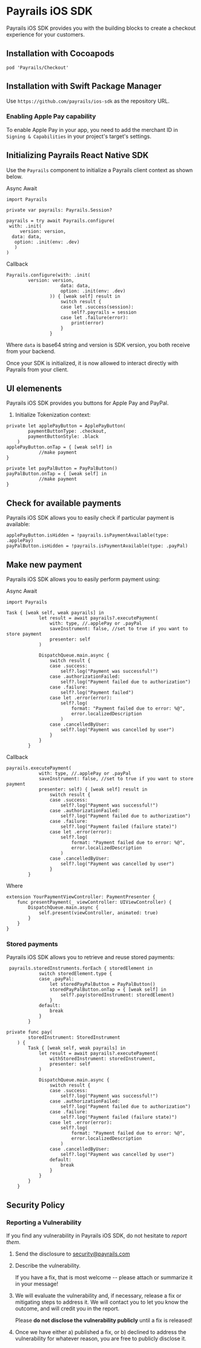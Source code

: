 # Payrails iOS SDK

Payrails iOS SDK provides you with the building blocks to create a checkout experience for your customers.

## Installation with Cocoapods

```(rb)
pod 'Payrails/Checkout'
```

## Installation with Swift Package Manager

Use `https://github.com/payrails/ios-sdk` as the repository URL.

### Enabling Apple Pay capability

To enable Apple Pay in your app, you need to add the merchant ID in `Signing & Capabilities` in your project's target's settings.

## Initializing Payrails React Native SDK

Use the `Payrails` component to initialize a Payrails client context as shown below.

Async Await

```(swift)
import Payrails

private var payrails: Payrails.Session?

payrails = try await Payrails.configure(
 with: .init(
     version: version,
  data: data,
   option: .init(env: .dev)
   )
)
```

Callback

```(swift)
Payrails.configure(with: .init(
        version: version,
                    data: data,
                    option: .init(env: .dev)
                )) { [weak self] result in
                    switch result {
                    case let .success(session):
                        self?.payrails = session
                    case let .failure(error):
                        print(error)
                    }
                }
```

Where `data` is base64 string and version is SDK version, you both receive from your backend.

Once your SDK is initialized, it is now allowed to interact directly with Payrails from your client.

## UI elemenents

Payrails iOS SDK provides you buttons for Apple Pay and PayPal.

1. Initialize Tokenization context:

```(swift)
private let applePayButton = ApplePayButton(
        paymentButtonType: .checkout,
        paymentButtonStyle: .black
    )
applePayButton.onTap = { [weak self] in
            //make payment
}

private let payPalButton = PayPalButton()
payPalButton.onTap = { [weak self] in
            //make payment
}
```

## Check for available payments

Payrails iOS SDK allows you to easily check if particular payment is available:

```(swift)
applePayButton.isHidden = !payrails.isPaymentAvailable(type: .applePay)
payPalButton.isHidden = !payrails.isPaymentAvailable(type: .payPal)
```

## Make new payment

Payrails iOS SDK allows you to easily perform payment using:

Async Await

```(swift)
import Payrails

Task { [weak self, weak payrails] in
            let result = await payrails?.executePayment(
                with: type, //.applePay or .payPal
                saveInstrument: false, //set to true if you want to store payment
                presenter: self
            )

            DispatchQueue.main.async {
                switch result {
                case .success:
                    self?.log("Payment was successful!")
                case .authorizationFailed:
                    self?.log("Payment failed due to authorization")
                case .failure:
                    self?.log("Payment failed")
                case let .error(error):
                    self?.log(
                        format: "Payment failed due to error: %@",
                        error.localizedDescription
                    )
                case .cancelledByUser:
                    self?.log("Payment was cancelled by user")
                }
            }
        }
```

Callback

```(swift)
payrails.executePayment(
            with: type, //.applePay or .payPal
            saveInstrument: false, //set to true if you want to store payment
            presenter: self) { [weak self] result in
                switch result {
                case .success:
                    self?.log("Payment was successful!")
                case .authorizationFailed:
                    self?.log("Payment failed due to authorization")
                case .failure:
                    self?.log("Payment failed (failure state)")
                case let .error(error):
                    self?.log(
                        format: "Payment failed due to error: %@",
                        error.localizedDescription
                    )
                case .cancelledByUser:
                    self?.log("Payment was cancelled by user")
                }
        }
```

Where

```(swift)
extension YourPaymentViewController: PaymentPresenter {
    func presentPayment(_ viewController: UIViewController) {
        DispatchQueue.main.async {
            self.present(viewController, animated: true)
        }
    }
}
```

### Stored payments

Payrails iOS SDK allows you to retrieve and reuse stored payments:

```(swift)
 payrails.storedInstruments.forEach { storedElement in
            switch storedElement.type {
            case .payPal:
                let storedPayPalButton = PayPalButton()
                storedPayPalButton.onTap = { [weak self] in
                    self?.pay(storedInstrument: storedElement)
                }
            default:
                break
            }
        }

private func pay(
        storedInstrument: StoredInstrument
    ) {
        Task { [weak self, weak payrails] in
            let result = await payrails?.executePayment(
                withStoredInstrument: storedInstrument,
                presenter: self
            )

            DispatchQueue.main.async {
                switch result {
                case .success:
                    self?.log("Payment was successful!")
                case .authorizationFailed:
                    self?.log("Payment failed due to authorization")
                case .failure:
                    self?.log("Payment failed (failure state)")
                case let .error(error):
                    self?.log(
                        format: "Payment failed due to error: %@",
                        error.localizedDescription
                    )
                case .cancelledByUser:
                    self?.log("Payment was cancelled by user")
                default:
                    break
                }
            }
        }
    }
```

## Security Policy

### Reporting a Vulnerability

If you find any vulnerability in Payrails iOS SDK, do not hesitate to _report them_.

1. Send the disclosure to security@payrails.com

2. Describe the vulnerability.

   If you have a fix, that is most welcome -- please attach or summarize it in your message!

3. We will evaluate the vulnerability and, if necessary, release a fix or mitigating steps to address it. We will contact you to let you know the outcome, and will credit you in the report.

   Please **do not disclose the vulnerability publicly** until a fix is released!

4. Once we have either a) published a fix, or b) declined to address the vulnerability for whatever reason, you are free to publicly disclose it.
